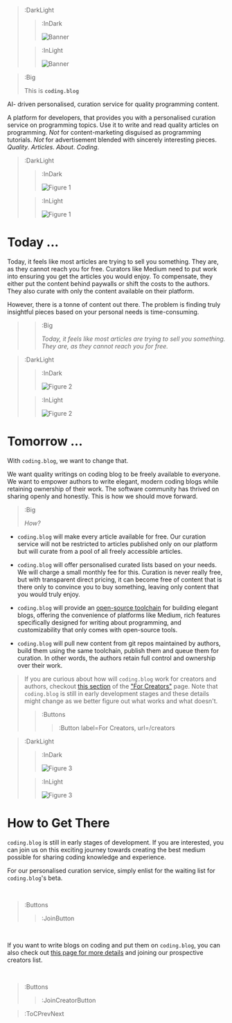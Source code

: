 > :DarkLight
> > :InDark
> >
> > ![Banner](/banner-dark.svg)
>
> > :InLight
> >
> > ![Banner](/banner.svg)


> :Big
>
> This is **`coding.blog`**

AI- driven personalised, curation service for quality programming content. 

A platform for developers, that provides you with a personalised curation service on programming topics. 
Use it to write and read quality articles on programming. 
*Not* for content-marketing disguised as programming tutorials.
*Not* for advertisement blended with sincerely interesting pieces.
*Quality*. *Articles*. *About*. *Coding*.

> :DarkLight
> > :InDark
> >
> > ![Figure 1](/img/figure1-dark.svg)
>
> > :InLight
> >
> > ![Figure 1](/img/figure1.svg)

# Today ...

Today, it feels like most articles are trying to sell you something. They are,
as they cannot reach you for free. Curators like Medium need to put work into
ensuring you get the articles you would enjoy. To compensate, they either
put the content behind paywalls or shift the costs to the authors. They also curate with only the content available on their platform. 

However, there is a tonne of content out there. The problem is finding truly insightful pieces based on your personal needs is time-consuming. 
> > :Big
> >
> > _Today, it feels like most articles are trying to sell you something. They are,
> > as they cannot reach you for free._

> :DarkLight
> > :InDark
> >
> > ![Figure 2](/img/figure2-dark.svg)
>
> > :InLight
> >
> > ![Figure 2](/img/figure2.svg)

# Tomorrow ...

With `coding.blog`, we want to change that. 

We want quality writings on coding blog to be freely available to everyone.
We want to empower authors to write elegant, modern coding blogs while retaining ownership of their work.
The software community has thrived on sharing openly and honestly. This is how we should
move forward.


> :Big
>
> _How?_

- `coding.blog` will make every article available for free. Our curation service will not be restricted to articles published only on our platform but will curate from a pool of all freely accessible articles. 

- `coding.blog` will offer personalised curated lists based on your needs. We will charge a small monthly fee for this. Curation is never really free, but with transparent direct pricing, it can become
free of content that is there only to convince you to buy something, leaving only content
that you would truly enjoy.

- `coding.blog` will provide an [open-source toolchain](https://codedoc.cc) for building 
elegant blogs, offering the convenience of platforms like Medium, rich features specifically 
designed for writing about programming, and customizability that only comes 
with open-source tools.

- `coding.blog` will pull new content from git repos maintained by authors, build
them using the same toolchain, publish them and queue them for curation. In other words,
the authors retain full control and ownership over their work.

> If you are curious about how will `coding.blog` work for creators and authors, checkout
> [this section](/creators#how-will-it-help) of the ["For Creators"](/creators) page. Note
> that `coding.blog` is still in early development stages and these details might change
> as we better figure out what works and what doesn't.
>
> > :Buttons
> > > :Button label=For Creators, url=/creators


> :DarkLight
> > :InDark
> >
> > ![Figure 3](/img/figure3-dark.svg)
>
> > :InLight
> >
> > ![Figure 3](/img/figure3.svg)

# How to Get There

`coding.blog` is still in early stages of development. If you are interested, you can join
us on this exciting journey towards creating the best medium possible for sharing 
coding knowledge and experience. 

For our personalised curation service, simply enlist for the waiting list for `coding.blog`'s
beta.

<br>

> :Buttons
> > :JoinButton

<br>

If you want to write blogs on coding and put them on
`coding.blog`, you can also check out [this page for more details](/creators) and joining
our prospective creators list.

<br>

> :Buttons
> > :JoinCreatorButton

> :ToCPrevNext
